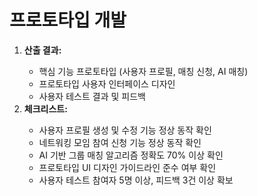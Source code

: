# 프로토타입 개발

<ol>
  <li><strong>산출 결과:</strong></li>
  <ul>
    <li>핵심 기능 프로토타입 (사용자 프로필, 매칭 신청, AI 매칭)</li>
    <li>프로토타입 사용자 인터페이스 디자인</li>
    <li>사용자 테스트 결과 및 피드백</li>
  </ul>
  <li><strong>체크리스트:</strong></li>
  <ul>
    <li>사용자 프로필 생성 및 수정 기능 정상 동작 확인</li>
    <li>네트워킹 모임 참여 신청 기능 정상 동작 확인</li>
    <li>AI 기반 그룹 매칭 알고리즘 정확도 70% 이상 확인</li>
    <li>프로토타입 UI 디자인 가이드라인 준수 여부 확인</li>
    <li>사용자 테스트 참여자 5명 이상, 피드백 3건 이상 확보</li>
  </ul>
</ol>